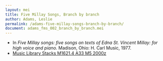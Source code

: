 ```yaml
---
layout: mei
title: Five Millay Songs, Branch by branch
author: Adams, Leslie
permalink: /adams-five-millay-songs-branch-by-branch/
document: adams_fms_002_branch_by_branch.mei
---
```


- In *Five Millay songs: five songs on texts of Edna St. Vincent Millay: for high voice and piano.* Madison, Ohio: H. Carl Music, 1977.
- <a href="https://tufts.primo.exlibrisgroup.com/permalink/01TUN_INST/1kc9gia/alma991011097839703851" target="_blank"> Music Library Stacks M1621.4 A33 M5 2000z</a>
